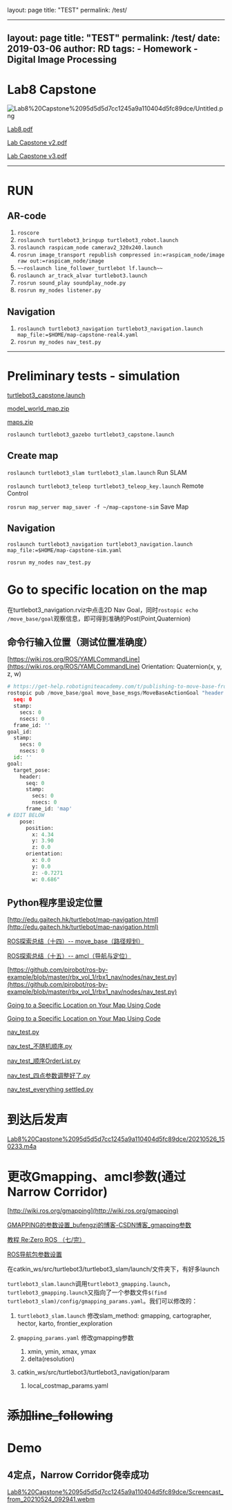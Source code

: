 layout: page
title: "TEST"
permalink: /test/

---
layout: page
title: "TEST"
permalink: /test/
date:       2019-03-06
author:     RD
tags:
    - Homework
    - Digital Image Processing
---


# Lab8 Capstone

![Lab8%20Capstone%2095d5d5d7cc1245a9a110404d5fc89dce/Untitled.png](Lab8%20Capstone%2095d5d5d7cc1245a9a110404d5fc89dce/Untitled.png)

[Lab8.pdf](Lab8%20Capstone%2095d5d5d7cc1245a9a110404d5fc89dce/Lab8.pdf)

[Lab Capstone v2.pdf](Lab8%20Capstone%2095d5d5d7cc1245a9a110404d5fc89dce/Lab_Capstone_v2.pdf)

[Lab Capstone v3.pdf](Lab8%20Capstone%2095d5d5d7cc1245a9a110404d5fc89dce/Lab_Capstone_v3.pdf)

---

# RUN

## AR-code

1. `roscore`
2. `roslaunch turtlebot3_bringup turtlebot3_robot.launch`
3. `roslaunch raspicam_node camerav2_320x240.launch`
4. `rosrun image_transport republish compressed in:=raspicam_node/image raw out:=raspicam_node/image`
5. `~~roslaunch line_follower_turtlebot lf.launch~~`
6. `roslaunch ar_track_alvar turtlebot3.launch`
7. `rosrun sound_play soundplay_node.py`
8. `rosrun my_nodes listener.py`

## Navigation

1. `roslaunch turtlebot3_navigation turtlebot3_navigation.launch map_file:=$HOME/map-capstone-real4.yaml`
2. `rosrun my_nodes nav_test.py`

---

# Preliminary tests - simulation

[turtlebot3_capstone.launch](Lab8%20Capstone%2095d5d5d7cc1245a9a110404d5fc89dce/turtlebot3_capstone.launch)

[model_world_map.zip](Lab8%20Capstone%2095d5d5d7cc1245a9a110404d5fc89dce/model_world_map.zip)

[maps.zip](Lab8%20Capstone%2095d5d5d7cc1245a9a110404d5fc89dce/maps.zip)

`roslaunch turtlebot3_gazebo turtlebot3_capstone.launch`

## Create map

`roslaunch turtlebot3_slam turtlebot3_slam.launch` Run SLAM

`roslaunch turtlebot3_teleop turtlebot3_teleop_key.launch` Remote Control

`rosrun map_server map_saver -f ~/map-capstone-sim`  Save Map

## Navigation

`roslaunch turtlebot3_navigation turtlebot3_navigation.launch map_file:=$HOME/map-capstone-sim.yaml`

`rosrun my_nodes nav_test.py`

# Go to specific location on the map

在turtlebot3_navigation.rviz中点击2D Nav Goal，同时`rostopic echo /move_base/goal`观察信息，即可得到准确的Post(Point,Quaternion)

## 命令行输入位置（测试位置准确度）

[https://wiki.ros.org/ROS/YAMLCommandLine](https://wiki.ros.org/ROS/YAMLCommandLine) Orientation: Quaternion(x, y, z, w)

```python
# https://get-help.robotigniteacademy.com/t/publishing-to-move-base-from-command-line/7925
rostopic pub /move_base/goal move_base_msgs/MoveBaseActionGoal "header:
  seq: 0
  stamp:
    secs: 0
    nsecs: 0
  frame_id: ''
goal_id:
  stamp:
    secs: 0
    nsecs: 0
  id: ''
goal:
  target_pose:
    header:
      seq: 0
      stamp:
        secs: 0
        nsecs: 0
      frame_id: 'map'
# EDIT BELOW
    pose:
      position:
        x: 4.34
        y: 3.90
        z: 0.0
      orientation:
        x: 0.0
        y: 0.0
        z: -0.7271
        w: 0.686"
```

## Python程序里设定位置

[http://edu.gaitech.hk/turtlebot/map-navigation.html](http://edu.gaitech.hk/turtlebot/map-navigation.html)

[ROS探索总结（十四）-- move_base（路径规划）](https://www.guyuehome.com/270)

[ROS探索总结（十五）-- amcl（导航与定位）](https://www.guyuehome.com/273)

[https://github.com/pirobot/ros-by-example/blob/master/rbx_vol_1/rbx1_nav/nodes/nav_test.py](https://github.com/pirobot/ros-by-example/blob/master/rbx_vol_1/rbx1_nav/nodes/nav_test.py)

[Going to a Specific Location on Your Map Using Code](https://learn.turtlebot.com/2015/02/03/11/)

[Going to a Specific Location on Your Map Using Code](https://learn.turtlebot.com/2015/02/01/14/)

[nav_test.py](Lab8%20Capstone%2095d5d5d7cc1245a9a110404d5fc89dce/nav_test.py)

[nav_test_不随机顺序.py](Lab8%20Capstone%2095d5d5d7cc1245a9a110404d5fc89dce/nav_test%201.py)

[nav_test_顺序OrderList.py](Lab8%20Capstone%2095d5d5d7cc1245a9a110404d5fc89dce/nav_test%202.py)

[nav_test_四点参数调整好了.py](Lab8%20Capstone%2095d5d5d7cc1245a9a110404d5fc89dce/nav_test%203.py)

[nav_test_everything settled.py](Lab8%20Capstone%2095d5d5d7cc1245a9a110404d5fc89dce/nav_test%204.py)

# 到达后发声

[Lab8%20Capstone%2095d5d5d7cc1245a9a110404d5fc89dce/20210526_150233.m4a](Lab8%20Capstone%2095d5d5d7cc1245a9a110404d5fc89dce/20210526_150233.m4a)

# 更改Gmapping、amcl参数(通过Narrow Corridor)

[http://wiki.ros.org/gmapping](http://wiki.ros.org/gmapping)

[GMAPPING的参数设置_bufengzj的博客-CSDN博客_gmapping参数](https://blog.csdn.net/bufengzj/article/details/99079017)

[教程 Re:Zero ROS （七/完）](https://blog.csdn.net/Lovely_him/article/details/107965294)

[ROS导航包参数设置](https://www.guyuehome.com/28164)

在catkin_ws/src/turtlebot3/turtlebot3_slam/launch/文件夹下，有好多launch

`turtlebot3_slam.launch`调用`turtlebot3_gmapping.launch`，`turtlebot3_gmapping.launch`又指向了一个参数文件`$(find turtlebot3_slam)/config/gmapping_params.yaml`。我们可以修改的：

1. `turtlebot3_slam.launch` 修改slam_method: gmapping, cartographer, hector, karto, frontier_exploration

1. `gmapping_params.yaml` 修改gmapping参数
    1. xmin, ymin, xmax, ymax
    2. delta(resolution)
2. catkin_ws/src/turtlebot3/turtlebot3_navigation/param
    1. local_costmap_params.yaml

# ~~添加line_following~~

# Demo

## 4定点，Narrow Corridor侥幸成功

[Lab8%20Capstone%2095d5d5d7cc1245a9a110404d5fc89dce/Screencast_from_20210524_092941.webm](Lab8%20Capstone%2095d5d5d7cc1245a9a110404d5fc89dce/Screencast_from_20210524_092941.webm)
